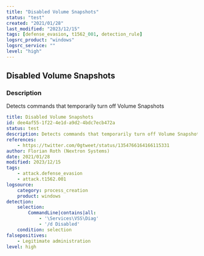 ```yaml
---
title: "Disabled Volume Snapshots"
status: "test"
created: "2021/01/28"
last_modified: "2023/12/15"
tags: [defense_evasion, t1562_001, detection_rule]
logsrc_product: "windows"
logsrc_service: ""
level: "high"
---
```


## Disabled Volume Snapshots

### Description

Detects commands that temporarily turn off Volume Snapshots

```yml
title: Disabled Volume Snapshots
id: dee4af55-1f22-4e1d-a9d2-4bdc7ecb472a
status: test
description: Detects commands that temporarily turn off Volume Snapshots
references:
    - https://twitter.com/0gtweet/status/1354766164166115331
author: Florian Roth (Nextron Systems)
date: 2021/01/28
modified: 2023/12/15
tags:
    - attack.defense_evasion
    - attack.t1562.001
logsource:
    category: process_creation
    product: windows
detection:
    selection:
        CommandLine|contains|all:
            - '\Services\VSS\Diag'
            - '/d Disabled'
    condition: selection
falsepositives:
    - Legitimate administration
level: high

```
